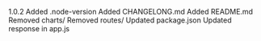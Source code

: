 1.0.2
Added .node-version
Added CHANGELONG.md
Added README.md
Removed charts/
Removed routes/
Updated package.json
Updated response in app.js